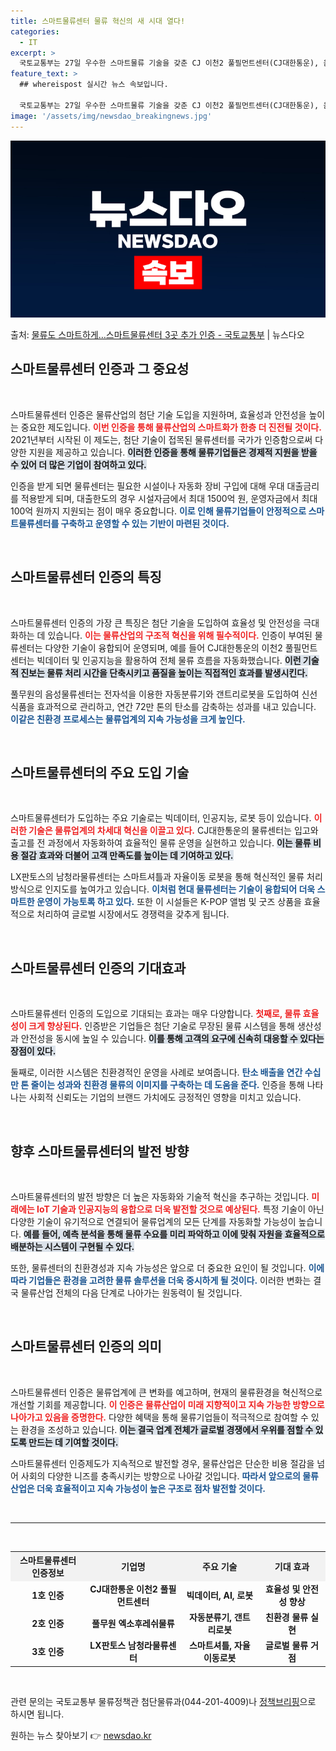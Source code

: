 ```yaml
---
title: 스마트물류센터 물류 혁신의 새 시대 열다!
categories:
  - IT
excerpt: >
  국토교통부는 27일 우수한 스마트물류 기술을 갖춘 CJ 이천2 풀필먼트센터(CJ대한통운), 음성물류센터(풀무…
feature_text: >
  ## whereispost 실시간 뉴스 속보입니다.

  국토교통부는 27일 우수한 스마트물류 기술을 갖춘 CJ 이천2 풀필먼트센터(CJ대한통운), 음성물류센터(풀무…
image: '/assets/img/newsdao_breakingnews.jpg'
---
```


![뉴스다오 속보](/assets/img/newsdao_breakingnews.jpg)

<p>출처: <a href="https://newsdao.kr/2325" rel="dofollow">물류도 스마트하게…스마트물류센터 3곳 추가 인증 - 국토교통부</a> | 뉴스다오</p>

<h2 data-ke-size="size26">스마트물류센터 인증과 그 중요성</h2>

<p data-ke-size="size16">&nbsp;</p>

스마트물류센터 인증은 물류산업의 첨단 기술 도입을 지원하며, 효율성과 안전성을 높이는 중요한 제도입니다. <b><span style="color: #ee2323;">이번 인증을 통해 물류산업의 스마트화가 한층 더 진전될 것이다.</span></b> 2021년부터 시작된 이 제도는, 첨단 기술이 접목된 물류센터를 국가가 인증함으로써 다양한 지원을 제공하고 있습니다. <b><span style="background-color: #21538527;">이러한 인증을 통해 물류기업들은 경제적 지원을 받을 수 있어 더 많은 기업이 참여하고 있다.</span></b>

인증을 받게 되면 물류센터는 필요한 시설이나 자동화 장비 구입에 대해 우대 대출금리를 적용받게 되며, 대출한도의 경우 시설자금에서 최대 1500억 원, 운영자금에서 최대 100억 원까지 지원되는 점이 매우 중요합니다. <b><span style="color: #1a5490;">이로 인해 물류기업들이 안정적으로 스마트물류센터를 구축하고 운영할 수 있는 기반이 마련된 것이다.</span></b> 

<p data-ke-size="size16">&nbsp;</p>

<h2 data-ke-size="size26">스마트물류센터 인증의 특징</h2>

<p data-ke-size="size16">&nbsp;</p>

스마트물류센터 인증의 가장 큰 특징은 첨단 기술을 도입하여 효율성 및 안전성을 극대화하는 데 있습니다. <b><span style="color: #ee2323;">이는 물류산업의 구조적 혁신을 위해 필수적이다.</span></b> 인증이 부여된 물류센터는 다양한 기술이 융합되어 운영되며, 예를 들어 CJ대한통운의 이천2 풀필먼트센터는 빅데이터 및 인공지능을 활용하여 전체 물류 흐름을 자동화했습니다. <b><span style="background-color: #21538527;">이런 기술적 진보는 물류 처리 시간을 단축시키고 품질을 높이는 직접적인 효과를 발생시킨다.</span></b>

풀무원의 음성물류센터는 전자석을 이용한 자동분류기와 갠트리로봇을 도입하여 신선식품을 효과적으로 관리하고, 연간 72만 톤의 탄소를 감축하는 성과를 내고 있습니다. <b><span style="color: #1a5490;">이같은 친환경 프로세스는 물류업계의 지속 가능성을 크게 높인다.</span></b> 

<p data-ke-size="size16">&nbsp;</p>

<h2 data-ke-size="size26">스마트물류센터의 주요 도입 기술</h2>

<p data-ke-size="size16">&nbsp;</p>

스마트물류센터가 도입하는 주요 기술로는 빅데이터, 인공지능, 로봇 등이 있습니다. <b><span style="color: #ee2323;">이러한 기술은 물류업계의 차세대 혁신을 이끌고 있다.</span></b> CJ대한통운의 물류센터는 입고와 출고를 전 과정에서 자동화하여 효율적인 물류 운영을 실현하고 있습니다. <b><span style="background-color: #21538527;">이는 물류 비용 절감 효과와 더불어 고객 만족도를 높이는 데 기여하고 있다.</span></b> 

LX판토스의 남청라물류센터는 스마트셔틀과 자율이동 로봇을 통해 혁신적인 물류 처리 방식으로 인지도를 높여가고 있습니다. <b><span style="color: #1a5490;">이처럼 현대 물류센터는 기술이 융합되어 더욱 스마트한 운영이 가능토록 하고 있다.</span></b> 또한 이 시설들은 K-POP 앨범 및 굿즈 상품을 효율적으로 처리하여 글로벌 시장에서도 경쟁력을 갖추게 됩니다.

<p data-ke-size="size16">&nbsp;</p>

<h2 data-ke-size="size26">스마트물류센터 인증의 기대효과</h2>

<p data-ke-size="size16">&nbsp;</p>

스마트물류센터 인증의 도입으로 기대되는 효과는 매우 다양합니다. <b><span style="color: #ee2323;">첫째로, 물류 효율성이 크게 향상된다.</span></b> 인증받은 기업들은 첨단 기술로 무장된 물류 시스템을 통해 생산성과 안전성을 동시에 높일 수 있습니다. <b><span style="background-color: #21538527;">이를 통해 고객의 요구에 신속히 대응할 수 있다는 장점이 있다.</span></b>

둘째로, 이러한 시스템은 친환경적인 운영을 사례로 보여줍니다. <b><span style="color: #1a5490;">탄소 배출을 연간 수십만 톤 줄이는 성과와 친환경 물류의 이미지를 구축하는 데 도움을 준다.</span></b> 인증을 통해 나타나는 사회적 신뢰도는 기업의 브랜드 가치에도 긍정적인 영향을 미치고 있습니다.

<p data-ke-size="size16">&nbsp;</p>

<h2 data-ke-size="size26">향후 스마트물류센터의 발전 방향</h2>

<p data-ke-size="size16">&nbsp;</p>

스마트물류센터의 발전 방향은 더 높은 자동화와 기술적 혁신을 추구하는 것입니다. <b><span style="color: #ee2323;">미래에는 IoT 기술과 인공지능의 융합으로 더욱 발전할 것으로 예상된다.</span></b> 특정 기술이 아닌 다양한 기술이 유기적으로 연결되어 물류업계의 모든 단계를 자동화할 가능성이 높습니다. <b><span style="background-color: #21538527;">예를 들어, 예측 분석을 통해 물류 수요를 미리 파악하고 이에 맞춰 자원을 효율적으로 배분하는 시스템이 구현될 수 있다.</span></b>

또한, 물류센터의 친환경성과 지속 가능성은 앞으로 더 중요한 요인이 될 것입니다. <b><span style="color: #1a5490;">이에 따라 기업들은 환경을 고려한 물류 솔루션을 더욱 중시하게 될 것이다.</span></b> 이러한 변화는 결국 물류산업 전체의 다음 단계로 나아가는 원동력이 될 것입니다.

<p data-ke-size="size16">&nbsp;</p>

<h2 data-ke-size="size26">스마트물류센터 인증의 의미</h2>

<p data-ke-size="size16">&nbsp;</p>

스마트물류센터 인증은 물류업계에 큰 변화를 예고하며, 현재의 물류환경을 혁신적으로 개선할 기회를 제공합니다. <b><span style="color: #ee2323;">이 인증은 물류산업이 미래 지향적이고 지속 가능한 방향으로 나아가고 있음을 증명한다.</span></b> 다양한 혜택을 통해 물류기업들이 적극적으로 참여할 수 있는 환경을 조성하고 있습니다. <b><span style="background-color: #21538527;">이는 결국 업계 전체가 글로벌 경쟁에서 우위를 점할 수 있도록 만드는 데 기여할 것이다.</span></b> 

스마트물류센터 인증제도가 지속적으로 발전할 경우, 물류산업은 단순한 비용 절감을 넘어 사회의 다양한 니즈를 충족시키는 방향으로 나아갈 것입니다. <b><span style="color: #1a5490;">따라서 앞으로의 물류산업은 더욱 효율적이고 지속 가능성이 높은 구조로 점차 발전할 것이다.</span></b> 

<p data-ke-size="size16">&nbsp;</p>

<hr>

<p data-ke-size="size16">&nbsp;</p>

<table style="width: 100%; border-collapse: collapse;">
    <tr style="background-color: #f2f2f2;">
        <th style="text-align: center; height: 30px;"><b>스마트물류센터 인증정보</b></th>
        <th style="text-align: center; height: 30px;"><b>기업명</b></th>
        <th style="text-align: center; height: 30px;"><b>주요 기술</b></th>
        <th style="text-align: center; height: 30px;"><b>기대 효과</b></th>
    </tr>
    <tr>
        <td style="text-align: center; height: 17px;"><b>1호 인증</b></td>
        <td style="text-align: center; height: 17px;"><b>CJ대한통운 이천2 풀필먼트센터</b></td>
        <td style="text-align: center; height: 17px;"><b>빅데이터, AI, 로봇</b></td>
        <td style="text-align: center; height: 17px;"><b>효율성 및 안전성 향상</b></td>
    </tr>
    <tr>
        <td style="text-align: center; height: 17px;"><b>2호 인증</b></td>
        <td style="text-align: center; height: 17px;"><b>풀무원 엑소후레쉬물류</b></td>
        <td style="text-align: center; height: 17px;"><b>자동분류기, 갠트리로봇</b></td>
        <td style="text-align: center; height: 17px;"><b>친환경 물류 실현</b></td>
    </tr>
     <tr>
        <td style="text-align: center; height: 17px;"><b>3호 인증</b></td>
        <td style="text-align: center; height: 17px;"><b>LX판토스 남청라물류센터</b></td>
        <td style="text-align: center; height: 17px;"><b>스마트셔틀, 자율이동로봇</b></td>
        <td style="text-align: center; height: 17px;"><b>글로벌 물류 거점</b></td>
    </tr>
</table>

<p data-ke-size="size16">&nbsp;</p>

관련 문의는 국토교통부 물류정책관 첨단물류과(044-201-4009)나 [정책브리핑](https://https://www.korea.kr)으로 하시면 됩니다. 

원하는 뉴스 찾아보기 👉 <a href="https://newsdao.kr" rel="dofollow">newsdao.kr</a>


